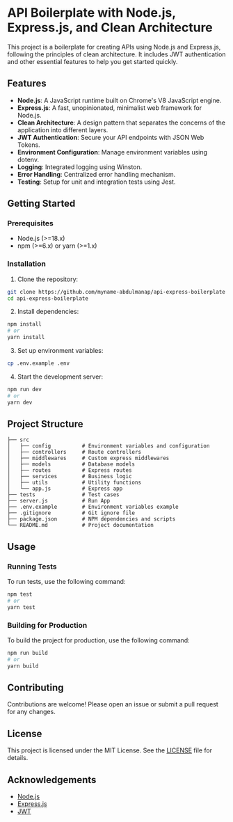 # API Boilerplate with Node.js, Express.js, and Clean Architecture

This project is a boilerplate for creating APIs using Node.js and Express.js, following the principles of clean architecture. It includes JWT authentication and other essential features to help you get started quickly.

## Features

- **Node.js**: A JavaScript runtime built on Chrome's V8 JavaScript engine.
- **Express.js**: A fast, unopinionated, minimalist web framework for Node.js.
- **Clean Architecture**: A design pattern that separates the concerns of the application into different layers.
- **JWT Authentication**: Secure your API endpoints with JSON Web Tokens.
- **Environment Configuration**: Manage environment variables using dotenv.
- **Logging**: Integrated logging using Winston.
- **Error Handling**: Centralized error handling mechanism.
- **Testing**: Setup for unit and integration tests using Jest.

## Getting Started

### Prerequisites

- Node.js (>=18.x)
- npm (>=6.x) or yarn (>=1.x)

### Installation

1. Clone the repository:
  ```sh
  git clone https://github.com/myname-abdulmanap/api-express-boilerplate
  cd api-express-boilerplate
  ```

2. Install dependencies:
  ```sh
  npm install
  # or
  yarn install
  ```

3. Set up environment variables:
  ```sh
  cp .env.example .env
  ```

4. Start the development server:
  ```sh
  npm run dev
  # or
  yarn dev
  ```

## Project Structure

```
├── src
│   ├── config          # Environment variables and configuration
│   ├── controllers     # Route controllers
│   ├── middlewares     # Custom express middlewares
│   ├── models          # Database models
│   ├── routes          # Express routes
│   ├── services        # Business logic
│   ├── utils           # Utility functions
│   └── app.js          # Express app
├── tests               # Test cases
├── server.js           # Run App
├── .env.example        # Environment variables example
├── .gitignore          # Git ignore file
├── package.json        # NPM dependencies and scripts
└── README.md           # Project documentation
```

## Usage

### Running Tests

To run tests, use the following command:
```sh
npm test
# or
yarn test
```

### Building for Production

To build the project for production, use the following command:
```sh
npm run build
# or
yarn build
```

## Contributing

Contributions are welcome! Please open an issue or submit a pull request for any changes.

## License

This project is licensed under the MIT License. See the [LICENSE](LICENSE) file for details.

## Acknowledgements

- [Node.js](https://nodejs.org/)
- [Express.js](https://expressjs.com/)
- [JWT](https://jwt.io/)
